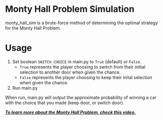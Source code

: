 # Monty Hall Problem Simulation

monty_hall_sim is a brute-force method of determining the optimal strategy for the Monty Hall Problem.

# Usage
1. Set boolean ```SWITCH_CHOICE``` in main.py to ```True``` (default) or ```False```.
   - ```True``` represents the player choosing to switch from their initial selection to another door when given the chance.
   - ```False``` represents the player choosing to keep their inital selection when given the chance.
2. Run main.py

When run, main.py will output the approximate probability of winning a car with the choice that you made (keep door, or switch door).

***[To learn more about the Monty Hall Problem, check this video.](https://www.youtube.com/watch?v=4Lb-6rxZxx0)***

